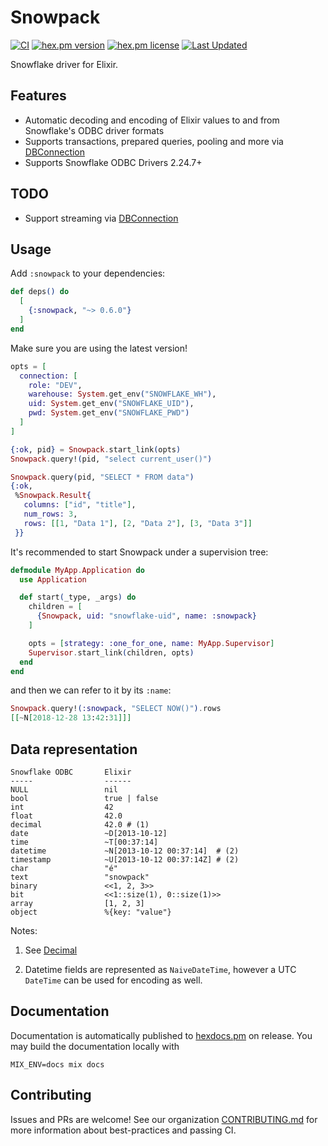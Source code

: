 # Snowpack

[![CI](https://github.com/HGInsights/snowpack/actions/workflows/elixir-ci.yml/badge.svg)](https://github.com/HGInsights/snowpack/actions/workflows/elixir-ci.yml)
[![hex.pm version](https://img.shields.io/hexpm/v/snowpack.svg)](https://hex.pm/packages/snowpack)
[![hex.pm license](https://img.shields.io/hexpm/l/snowpack.svg)](https://github.com/HGInsights/snowpack/blob/main/LICENSE)
[![Last Updated](https://img.shields.io/github/last-commit/HGInsights/snowpack.svg)](https://github.com/HGInsights/snowpack/commits/main)


<!-- MDOC !-->

Snowflake driver for Elixir.

## Features

- Automatic decoding and encoding of Elixir values to and from Snowflake's ODBC driver formats
- Supports transactions, prepared queries, pooling and more via [DBConnection](https://github.com/elixir-ecto/db_connection)
- Supports Snowflake ODBC Drivers 2.24.7+

## TODO

- Support streaming via [DBConnection](https://github.com/elixir-ecto/db_connection)

## Usage

Add `:snowpack` to your dependencies:

```elixir
def deps() do
  [
    {:snowpack, "~> 0.6.0"}
  ]
end
```

Make sure you are using the latest version!

```elixir
opts = [
  connection: [
    role: "DEV",
    warehouse: System.get_env("SNOWFLAKE_WH"),
    uid: System.get_env("SNOWFLAKE_UID"),
    pwd: System.get_env("SNOWFLAKE_PWD")
  ]
]

{:ok, pid} = Snowpack.start_link(opts)
Snowpack.query!(pid, "select current_user()")

Snowpack.query(pid, "SELECT * FROM data")
{:ok,
 %Snowpack.Result{
   columns: ["id", "title"],
   num_rows: 3,
   rows: [[1, "Data 1"], [2, "Data 2"], [3, "Data 3"]]
 }}
```

It's recommended to start Snowpack under a supervision tree:

```elixir
defmodule MyApp.Application do
  use Application

  def start(_type, _args) do
    children = [
      {Snowpack, uid: "snowflake-uid", name: :snowpack}
    ]

    opts = [strategy: :one_for_one, name: MyApp.Supervisor]
    Supervisor.start_link(children, opts)
  end
end
```

and then we can refer to it by its `:name`:

```elixir
Snowpack.query!(:snowpack, "SELECT NOW()").rows
[[~N[2018-12-28 13:42:31]]]
```

## Data representation

```
Snowflake ODBC       Elixir
-----                ------
NULL                 nil
bool                 true | false
int                  42
float                42.0
decimal              42.0 # (1)
date                 ~D[2013-10-12]
time                 ~T[00:37:14]
datetime             ~N[2013-10-12 00:37:14]  # (2)
timestamp            ~U[2013-10-12 00:37:14Z] # (2)
char                 "é"
text                 "snowpack"
binary               <<1, 2, 3>>
bit                  <<1::size(1), 0::size(1)>>
array                [1, 2, 3]
object               %{key: "value"}
```

Notes:

1. See [Decimal](https://github.com/ericmj/decimal)

2. Datetime fields are represented as `NaiveDateTime`, however a UTC `DateTime` can be used for encoding as well.

<!-- MDOC !-->

## Documentation

Documentation is automatically published to
[hexdocs.pm](https://hexdocs.pm/snowpack) on release. You may build the
documentation locally with

```
MIX_ENV=docs mix docs
```

## Contributing

Issues and PRs are welcome! See our organization [CONTRIBUTING.md](https://github.com/HGInsights/.github/blob/main/CONTRIBUTING.md) for more information about best-practices and passing CI.
